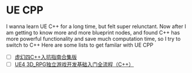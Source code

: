# UE CPP
I wanna learn UE C++ for a long time, but felt super relunctant.
Now after I am getting to know more and more blueprint nodes, and found C++ has more powerful functionality and save much computation time, so I try to switch to C++
Here are some lists to get familar with UE CPP

- [ ] [虚幻四C++入坑指南合集版](https://www.bilibili.com/video/BV14K411J7v2?spm_id_from=333.999.0.0)
- [ ] [UE4 3D_RPG独立游戏开发基础入门全流程（C++）](https://www.bilibili.com/video/BV11o4y1m72m?spm_id_from=333.999.0.0)